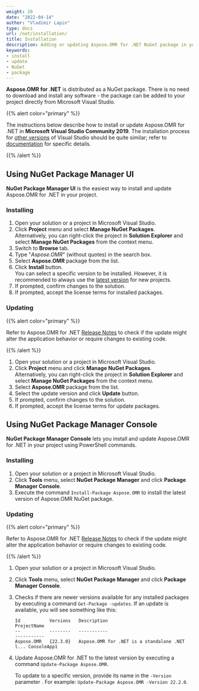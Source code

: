 ```yaml
---
weight: 20
date: "2022-04-14"
author: "Vladimir Lapin"
type: docs
url: /net/installation/
title: Installation
description: Adding or updating Aspose.OMR for .NET NuGet package in your project.
keywords:
- install
- update
- NuGet
- package
---
```


**Aspose.OMR for .NET** is distributed as a NuGet package. There is no need to download and install any software - the package can be added to your project directly from Microsoft Visual Studio.

{{% alert color="primary" %}} 

The instructions below describe how to install or update Aspose.OMR for .NET in **Microsoft Visual Studio Community 2019**. The installation process for [other versions](/omr/net/system-requirements/) of Visual Studio should be quite similar; refer to [documentation](https://docs.microsoft.com/en-us/previous-versions/visualstudio/) for specific details.

{{% /alert %}} 

## Using NuGet Package Manager UI

**NuGet Package Manager UI** is the easiest way to install and update Aspose.OMR for .NET in your project.

### Installing

1. Open your solution or a project in Microsoft Visual Studio.
2. Click **Project** menu and select **Manage NuGet Packages**.  
   Alternatively, you can right-click the project in **Solution Explorer** and select **Manage NuGet Packages** from the context menu.
3. Switch to **Browse** tab.
4. Type "_Aspose.OMR_" (without quotes) in the search box.
5. Select **Aspose.OMR** package from the list.
6. Click **Install** button.  
   You can select a specific version to be installed. However, it is recommended to always use the [latest version](/omr/net/release-notes/latest/) for new projects.
7. If prompted, confirm changes to the solution.
8. If prompted, accept the license terms for installed packages.

### Updating

{{% alert color="primary" %}} 

Refer to Aspose.OMR for .NET [Release Notes](/omr/net/release-notes/) to check if the update might alter the application behavior or require changes to existing code.

{{% /alert %}} 

1. Open your solution or a project in Microsoft Visual Studio.
2. Click **Project** menu and click **Manage NuGet Packages**.  
   Alternatively, you can right-click the project in **Solution Explorer** and select **Manage NuGet Packages** from the context menu.
3. Select **Aspose.OMR** package from the list.
4. Select the update version and click **Update** button.
5. If prompted, confirm changes to the solution.
6. If prompted, accept the license terms for update packages.

## Using NuGet Package Manager Console

**NuGet Package Manager Console** lets you install and update Aspose.OMR for .NET in your project using PowerShell commands.

### Installing

1. Open your solution or a project in Microsoft Visual Studio.
2. Click **Tools** menu, select **NuGet Package Manager** and click **Package Manager Console**.
3. Execute the command `Install-Package Aspose.OMR` to install the latest version of Aspose.OMR NuGet package.

### Updating

{{% alert color="primary" %}} 

Refer to Aspose.OMR for .NET [Release Notes](/omr/net/release-notes/) to check if the update might alter the application behavior or require changes to existing code.

{{% /alert %}} 

1. Open your solution or a project in Microsoft Visual Studio.
2. Click **Tools** menu, select **NuGet Package Manager** and click **Package Manager Console**.
3. Checks if there are newer versions available for any installed packages by executing a command `Get-Package -updates`. If an update is available, you will see something like this:

   ```
   Id           Versions   Description                                   ProjectName
   --           --------   -----------                                   -----------
   Aspose.OMR   {22.3.0}   Aspose.OMR for .NET is a standalone .NET l... ConsoleApp1
   ```
4. Update Aspose.OMR for .NET to the latest version by executing a command `Update-Package Aspose.OMR`.  
   
   To update to a specific version, provide its name in the `-Version` parameter . For example: `Update-Package Aspose.OMR -Version 22.2.0`.

